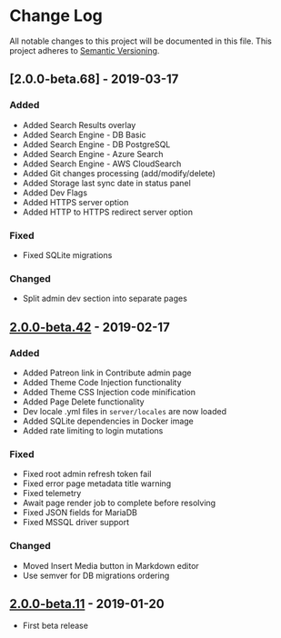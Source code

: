 # Change Log
All notable changes to this project will be documented in this file.
This project adheres to [Semantic Versioning](http://semver.org/).

## [2.0.0-beta.68] - 2019-03-17
### Added
- Added Search Results overlay
- Added Search Engine - DB Basic
- Added Search Engine - DB PostgreSQL
- Added Search Engine - Azure Search
- Added Search Engine - AWS CloudSearch
- Added Git changes processing (add/modify/delete)
- Added Storage last sync date in status panel
- Added Dev Flags
- Added HTTPS server option
- Added HTTP to HTTPS redirect server option

### Fixed
- Fixed SQLite migrations

### Changed
- Split admin dev section into separate pages

## [2.0.0-beta.42] - 2019-02-17
### Added
- Added Patreon link in Contribute admin page
- Added Theme Code Injection functionality
- Added Theme CSS Injection code minification
- Added Page Delete functionality
- Dev locale .yml files in `server/locales` are now loaded
- Added SQLite dependencies in Docker image
- Added rate limiting to login mutations

### Fixed
- Fixed root admin refresh token fail
- Fixed error page metadata title warning
- Fixed telemetry
- Await page render job to complete before resolving
- Fixed JSON fields for MariaDB
- Fixed MSSQL driver support

### Changed
- Moved Insert Media button in Markdown editor
- Use semver for DB migrations ordering

## [2.0.0-beta.11] - 2019-01-20
- First beta release

[2.0.0-beta.42]: https://github.com/Requarks/wiki/releases/tag/2.0.0-beta.42
[2.0.0-beta.11]: https://github.com/Requarks/wiki/releases/tag/2.0.0-beta.11

